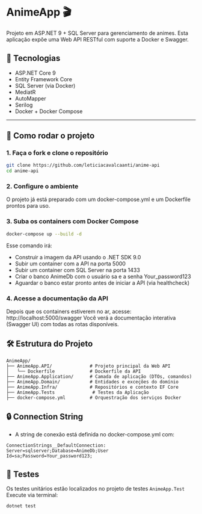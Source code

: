 # AnimeApp 🎬

Projeto em ASP.NET 9 + SQL Server para gerenciamento de animes. Esta aplicação expõe uma Web API RESTful com suporte a Docker e Swagger.

## 🧬 Tecnologias

- ASP.NET Core 9
- Entity Framework Core
- SQL Server (via Docker)
- MediatR
- AutoMapper
- Serilog
- Docker + Docker Compose

---

## 🚀 Como rodar o projeto

### 1. Faça o fork e clone o repositório

```bash
git clone https://github.com/leticiacavalcaanti/anime-api
cd anime-api
```

### 2. Configure o ambiente
O projeto já está preparado com um docker-compose.yml e um Dockerfile prontos para uso.

### 3. Suba os containers com Docker Compose
```bash
docker-compose up --build -d
```
Esse comando irá:
- Construir a imagem da API usando o .NET SDK 9.0
- Subir um container com a API na porta 5000
- Subir um container com SQL Server na porta 1433
- Criar o banco AnimeDb com o usuário sa e a senha Your_password123
- Aguardar o banco estar pronto antes de iniciar a API (via healthcheck)

### 4. Acesse a documentação da API
Depois que os containers estiverem no ar, acesse: http://localhost:5000/swagger
Você verá a documentação interativa (Swagger UI) com todas as rotas disponíveis.

## 🛠️ Estrutura do Projeto

```
AnimeApp/
├── AnimeApp.API/              # Projeto principal da Web API
│   └── Dockerfile             # Dockerfile da API
├── AnimeApp.Application/      # Camada de aplicação (DTOs, comandos)
├── AnimeApp.Domain/           # Entidades e exceções do domínio
├── AnimeApp.Infra/            # Repositórios e contexto EF Core
├── AnimeApp.Tests              # Testes da Aplicação
├── docker-compose.yml         # Orquestração dos serviços Docker

```

## 🔒 Connection String
- A string de conexão está definida no docker-compose.yml com:
```
ConnectionStrings__DefaultConnection: Server=sqlserver;Database=AnimeDb;User Id=sa;Password=Your_password123;
```

## 🧪 Testes
Os testes unitários estão localizados no projeto de testes ```AnimeApp.Test``` 
Execute via terminal:
```bash
dotnet test
```
